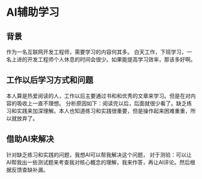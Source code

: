 # AI辅助学习

## 背景
作为一名互联网开发工程师，需要学习的内容何其多。
白天工作，下班学习，一名上进的开发工程师个人休息的时间会很少。如果能提高学习效率，那该多好啊。

## 工作以后学习方式和问题
本人算是热爱阅读的人，工作以后主要通过书和和优秀的文章来学习。但是在对内容的吸收上一直不理想。
分析原因如下：阅读完以后，后面就很少看了。缺乏练习和实践来加深理解。本人也知道练习和实践很重要，但是操作起来困难重重，所以就放弃了。

## 借助AI来解决
针对缺乏练习和实践的问题，我想AI可以帮我解决这个问题，
对于测验：可以让AI帮我出一些测试题来考查我对核心概念的理解，我来作答，再让AI评论。然后根据反馈查缺补漏。

